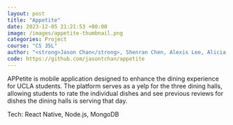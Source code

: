 ```yaml
---
layout: post
title: "Appetite"
date: 2023-12-05 21:21:53 +00:00
image: /images/appetite-thumbnail.png
categories: Project
course: "CS 35L"
author: "<strong>Jason Chan</strong>, Shenran Chen, Alexis Lee, Alicia Liu, Jason Liu"
code: https://github.com/jasontchan/appetite
---
```


APPetite is mobile application designed to enhance the dining experience for UCLA students. The platform serves as a yelp for the three dining halls, allowing students to rate the individual dishes and see previous reviews for dishes the dining halls is serving that day.

Tech: React Native, Node.js, MongoDB
